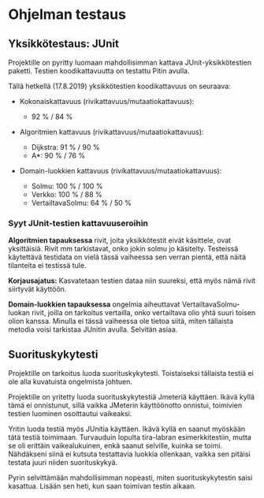 # Ohjelman testaus

## Yksikkötestaus: JUnit

Projektille on pyritty luomaan mahdollisimman kattava JUnit-yksikkötestien paketti. Testien koodikattavuutta on testattu Pitin avulla.

Tällä hetkellä (17.8.2019) yksikkötestien koodikattavuus on seuraava:

* Kokonaiskattavuus (rivikattavuus/mutaatiokattavuus):
	- 92 % / 84 %

* Algoritmien kattavuus (rivikattavuus/mutaatiokattavuus):
	- Dijkstra: 91 % / 90 %
	- A*: 90 % / 76 %

* Domain-luokkien kattavuus (rivikattavuus/mutaatiokattavuus):
	- Solmu: 100 % / 100 %
	- Verkko: 100 % / 88 %
	- VertailtavaSolmu: 64 % / 50 %

### Syyt JUnit-testien kattavuuseroihin

**Algoritmien tapauksessa** rivit, joita yksikkötestit eivät käsittele, ovat yksittäisiä. Rivit mm tarkistavat, onko jokin solmu jo käsitelty. Testeissä käytettävä testidata on vielä tässä vaiheessa sen verran pientä, että näitä tilanteita ei testissä tule.

__Korjausajatus:__ Kasvatetaan testien dataa niin suureksi, että myös nämä rivit siirtyvät käyttöön.

**Domain-luokkien tapauksessa** ongelmia aiheuttavat VertailtavaSolmu-luokan rivit, joilla on tarkoitus vertailla, onko vertailtava olio yhtä suuri toisen olion kanssa. Minulla ei tässä vaiheessa ole tietoa siitä, miten tällaista metodia voisi tarkistaa JUnitin avulla. Selvitän asiaa.


## Suorituskykytesti

Projektille on tarkoitus luoda suorituskykytesti. Toistaiseksi tällaista testiä ei ole alla kuvatuista ongelmista johtuen.

Projektille on yritetty luoda suorituskykytestiä Jmeteriä käyttäen. Ikävä kyllä tämä ei onnistunut, sillä vaikka JMeterin käyttöönotto onnistui, toimivien testien luominen osoittautui vaikeaksi.

Yritin luoda testiä myös JUnitia käyttäen. Ikävä kyllä en saanut myöskään tätä testiä toimimaan. Turvauduin lopulta tira-labran esimerkkitestiin, mutta se oli erittäin vaikealukuinen, enkä saanut selville, kuinka se toimi. Nähdäkseni siinä ei kutsuta testattavia luokkia ollenkaan, vaikka sen pitäisi testata juuri niiden suorituskykyä.

Pyrin selvittämään mahdollisimman nopeasti, miten suorituskykytestin saisi kasattua. Lisään sen heti, kun saan toimivan testin aikaan.